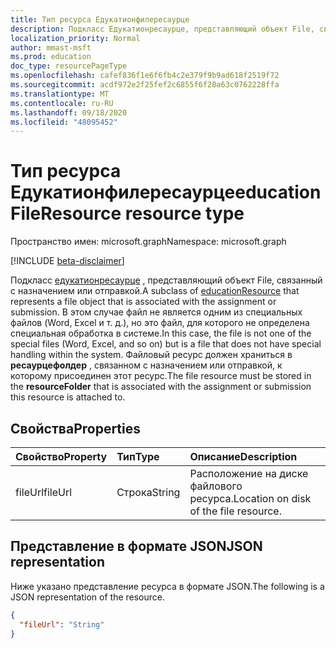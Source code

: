 ```yaml
---
title: Тип ресурса Едукатионфилересаурце
description: Подкласс Едукатионресаурце, представляющий объект File, связанный с назначением или отправкой.  В этом случае файл не является одним из специальных файлов (Word, Excel и т. д.), но это файл, для которого не определена специальная обработка в системе. Файловый ресурс должен храниться в **ресаурцефолдер** , связанном с назначением или отправкой, к которому присоединен этот ресурс.
localization_priority: Normal
author: mmast-msft
ms.prod: education
doc_type: resourcePageType
ms.openlocfilehash: cafef836f1e6f6fb4c2e379f9b9ad618f2519f72
ms.sourcegitcommit: acdf972e2f25fef2c6855f6f28a63c0762228ffa
ms.translationtype: MT
ms.contentlocale: ru-RU
ms.lasthandoff: 09/18/2020
ms.locfileid: "48095452"
---
```

# <a name="educationfileresource-resource-type"></a><span data-ttu-id="b31ef-105">Тип ресурса Едукатионфилересаурце</span><span class="sxs-lookup"><span data-stu-id="b31ef-105">educationFileResource resource type</span></span>

<span data-ttu-id="b31ef-106">Пространство имен: microsoft.graph</span><span class="sxs-lookup"><span data-stu-id="b31ef-106">Namespace: microsoft.graph</span></span>

[!INCLUDE [beta-disclaimer](../../includes/beta-disclaimer.md)]

<span data-ttu-id="b31ef-107">Подкласс [едукатионресаурце](educationresource.md) , представляющий объект File, связанный с назначением или отправкой.</span><span class="sxs-lookup"><span data-stu-id="b31ef-107">A subclass of [educationResource](educationresource.md) that represents a file object that is associated with the assignment or submission.</span></span>  <span data-ttu-id="b31ef-108">В этом случае файл не является одним из специальных файлов (Word, Excel и т. д.), но это файл, для которого не определена специальная обработка в системе.</span><span class="sxs-lookup"><span data-stu-id="b31ef-108">In this case, the file is not one of the special files (Word, Excel, and so on) but is a file that does not have special handling within the system.</span></span> <span data-ttu-id="b31ef-109">Файловый ресурс должен храниться в **ресаурцефолдер** , связанном с назначением или отправкой, к которому присоединен этот ресурс.</span><span class="sxs-lookup"><span data-stu-id="b31ef-109">The file resource must be stored in the **resourceFolder** that is associated with the assignment or submission this resource is attached to.</span></span>

## <a name="properties"></a><span data-ttu-id="b31ef-110">Свойства</span><span class="sxs-lookup"><span data-stu-id="b31ef-110">Properties</span></span>
| <span data-ttu-id="b31ef-111">Свойство</span><span class="sxs-lookup"><span data-stu-id="b31ef-111">Property</span></span>     | <span data-ttu-id="b31ef-112">Тип</span><span class="sxs-lookup"><span data-stu-id="b31ef-112">Type</span></span>   |<span data-ttu-id="b31ef-113">Описание</span><span class="sxs-lookup"><span data-stu-id="b31ef-113">Description</span></span>|
|:---------------|:--------|:----------|
|<span data-ttu-id="b31ef-114">fileUrl</span><span class="sxs-lookup"><span data-stu-id="b31ef-114">fileUrl</span></span>|<span data-ttu-id="b31ef-115">Строка</span><span class="sxs-lookup"><span data-stu-id="b31ef-115">String</span></span>|<span data-ttu-id="b31ef-116">Расположение на диске файлового ресурса.</span><span class="sxs-lookup"><span data-stu-id="b31ef-116">Location on disk of the file resource.</span></span>|

## <a name="json-representation"></a><span data-ttu-id="b31ef-117">Представление в формате JSON</span><span class="sxs-lookup"><span data-stu-id="b31ef-117">JSON representation</span></span>

<span data-ttu-id="b31ef-118">Ниже указано представление ресурса в формате JSON.</span><span class="sxs-lookup"><span data-stu-id="b31ef-118">The following is a JSON representation of the resource.</span></span>

<!-- {
  "blockType": "resource",
  "optionalProperties": [

  ],
  "@odata.type": "microsoft.graph.educationFileResource"
}-->

```json
{
  "fileUrl": "String"
}

```

<!-- uuid: 8fcb5dbc-d5aa-4681-8e31-b001d5168d79
2015-10-25 14:57:30 UTC -->
<!--
{
  "type": "#page.annotation",
  "description": "educationFileResource resource",
  "keywords": "",
  "section": "documentation",
  "tocPath": "",
  "suppressions": []
}
-->


